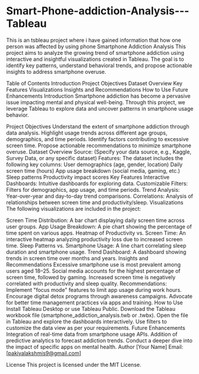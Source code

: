 # Smart-Phone-addiction-Analysis---Tableau
This is an tsbleau project  where i have gained information that how one person was affected by using phone
Smartphone Addiction Analysis
This project aims to analyze the growing trend of smartphone addiction using interactive and insightful visualizations created in Tableau. The goal is to identify key patterns, understand behavioral trends, and propose actionable insights to address smartphone overuse.

Table of Contents
Introduction
Project Objectives
Dataset Overview
Key Features
Visualizations
Insights and Recommendations
How to Use
Future Enhancements
Introduction
Smartphone addiction has become a pervasive issue impacting mental and physical well-being. Through this project, we leverage Tableau to explore data and uncover patterns in smartphone usage behavior.

Project Objectives
Understand the extent of smartphone addiction through data analysis.
Highlight usage trends across different age groups, demographics, and time periods.
Identify factors contributing to excessive screen time.
Propose actionable recommendations to minimize smartphone overuse.
Dataset Overview
Source: (Specify your data source, e.g., Kaggle, Survey Data, or any specific dataset)
Features: The dataset includes the following key columns:
User demographics (age, gender, location)
Daily screen time (hours)
App usage breakdown (social media, gaming, etc.)
Sleep patterns
Productivity impact scores
Key Features
Interactive Dashboards: Intuitive dashboards for exploring data.
Customizable Filters: Filters for demographics, app usage, and time periods.
Trend Analysis: Year-over-year and day-to-day trend comparisons.
Correlations: Analysis of relationships between screen time and productivity/sleep.
Visualizations
The following visualizations are included in the project:

Screen Time Distribution: A bar chart displaying daily screen time across user groups.
App Usage Breakdown: A pie chart showing the percentage of time spent on various apps.
Heatmap of Productivity vs. Screen Time: An interactive heatmap analyzing productivity loss due to increased screen time.
Sleep Patterns vs. Smartphone Usage: A line chart correlating sleep duration and smartphone usage.
Trend Dashboard: A dashboard showing trends in screen time over months and years.
Insights and Recommendations
Excessive smartphone use is most prevalent among users aged 18–25.
Social media accounts for the highest percentage of screen time, followed by gaming.
Increased screen time is negatively correlated with productivity and sleep quality.
Recommendations:
Implement "focus mode" features to limit app usage during work hours.
Encourage digital detox programs through awareness campaigns.
Advocate for better time management practices via apps and training.
How to Use
Install Tableau Desktop or use Tableau Public.
Download the Tableau workbook file (smartphone_addiction_analysis.twb or .twbx).
Open the file in Tableau and explore the dashboards interactively.
Use filters to customize the data view as per your requirements.
Future Enhancements
Integration of real-time data from smartphone usage APIs.
Addition of predictive analytics to forecast addiction trends.
Conduct a deeper dive into the impact of specific apps on mental health.
Author
[Your Name]
Email: [pakiyalakshmis9@gmail.com]

License
This project is licensed under the MIT License.


